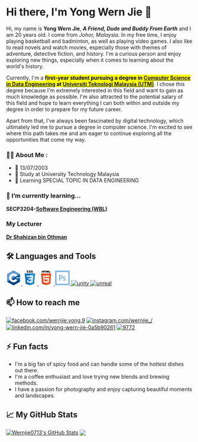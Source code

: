 # Hi there, I'm Yong Wern Jie 👋

Hi, my name is <b>Yong Wern Jie</b>, <b><em>A Friend, Dude and Buddy From Earth</em></b> and I am 20 years old. I come from <em>Johor, Malaysia</em>. In my free time, I enjoy playing basketball and badminton, as well as playing video games. I also like to read novels and watch movies, especially those with themes of adventure, detective fiction, and history. I'm a curious person and enjoy exploring new things, especially when it comes to learning about the world's history.

Currently, I'm a <b><mark>first-year student pursuing a degree in **[Computer Science in Data Engineering](https://comp.utm.my/secp/)** at **[Universiti Teknologi Malaysia (UTM)](https://www.utm.my/)**</mark></b>. I chose this degree because I'm extremely interested in this field and want to gain as much knowledge as possible. I'm also attracted to the potential salary of this field and hope to learn everything I can both within and outside my degree in order to prepare for my future career.

Apart from that, I've always been fascinated by digital technology, which ultimately led me to pursue a degree in computer science. I'm excited to see where this path takes me and am eager to continue exploring all the opportunities that come my way.

### :man_technologist: About Me :

- 📆 13/07/2003
- 🏫 Study at University Technology Malaysia
- 📝 Learning SPECIAL TOPIC IN DATA ENGINEERING

### 🌱 I’m currently learning...
**SECP3204-[Software Engineering (WBL)](https://github.com/drshahizan/software-engineering)**

###  My Lecturer
**[Dr Shahizan bin Othman](https://github.com/drshahizan)**

## 🛠️ Languages and Tools
<p align="left"> <a href="https://www.w3schools.com/cpp/" target="_blank" rel="noreferrer"> <img src="https://raw.githubusercontent.com/devicons/devicon/master/icons/cplusplus/cplusplus-original.svg" alt="cplusplus" width="40" height="40"/> </a> <a href="https://www.w3schools.com/css/" target="_blank" rel="noreferrer"> <img src="https://raw.githubusercontent.com/devicons/devicon/master/icons/css3/css3-original-wordmark.svg" alt="css3" width="40" height="40"/> </a> <a href="https://www.w3.org/html/" target="_blank" rel="noreferrer"> <img src="https://raw.githubusercontent.com/devicons/devicon/master/icons/html5/html5-original-wordmark.svg" alt="html5" width="40" height="40"/> </a> <a href="https://www.photoshop.com/en" target="_blank" rel="noreferrer"> <img src="https://raw.githubusercontent.com/devicons/devicon/master/icons/photoshop/photoshop-line.svg" alt="photoshop" width="40" height="40"/> </a> <a href="https://unity.com/" target="_blank" rel="noreferrer"> <img src="https://www.vectorlogo.zone/logos/unity3d/unity3d-icon.svg" alt="unity" width="40" height="40"/> </a> <a href="https://unrealengine.com/" target="_blank" rel="noreferrer"> <img src="https://raw.githubusercontent.com/kenangundogan/fontisto/036b7eca71aab1bef8e6a0518f7329f13ed62f6b/icons/svg/brand/unreal-engine.svg" alt="unreal" width="40" height="40"/> </a> </p>


## 📫 How to reach me
<p align="left">
 <a href="https://www.facebook.com/wernjie.yong.9" target="blank"><img align="center" src="https://raw.githubusercontent.com/rahuldkjain/github-profile-readme-generator/master/src/images/icons/Social/facebook.svg" alt="facebook.com/wernjie.yong.9" height="30" width="40" /></a>
<a href="https://www.instagram.com/wernjie_/" target="blank"><img align="center" src="https://raw.githubusercontent.com/rahuldkjain/github-profile-readme-generator/master/src/images/icons/Social/instagram.svg" alt="instagram.com/wernjie_/" height="30" width="40" /></a>
<a href="https://www.linkedin.com/in/yong-wern-jie-0a5b90261/" target="blank"><img align="center" src="https://raw.githubusercontent.com/rahuldkjain/github-profile-readme-generator/master/src/images/icons/Social/linked-in-alt.svg" alt="linkedin.com/in/yong-wern-jie-0a5b90261" height="30" width="40" /></a>
<a href="https://discord.gg/9772" target="blank"><img align="center" src="https://raw.githubusercontent.com/rahuldkjain/github-profile-readme-generator/master/src/images/icons/Social/discord.svg" alt="9772" height="30" width="40" /></a>
</p>

<!--- Your Fun Facts Here --->
## ⚡ Fun facts
* I'm a big fan of spicy food and can handle some of the hottest dishes out there.
* I'm a coffee enthusiast and love trying new blends and brewing methods.
* I have a passion for photography and enjoy capturing beautiful moments and landscapes.

## &#x1f4c8; My GitHub Stats
<a href="https://github.com/Wernjie0713/Wernjie0713">
  <img align="center" src="https://github-readme-stats.vercel.app/api?username=Wernjie0713&show_icons=true&line_height=27&count_private=true&title_color=ffffff&text_color=c9cacc&icon_color=2bbc8a&bg_color=1d1f21" alt="Wernjie0713's GitHub Stats" /></a>
<a href="https://github.com/Wernjie0713/Wernjie0713">
  <img align="center" src="https://github-readme-stats.vercel.app/api/top-langs/?username=Wernjie0713&hide=html,tex&title_color=ffffff&text_color=c9cacc&icon_color=2bbc8a&bg_color=1d1f21" />
</a>


